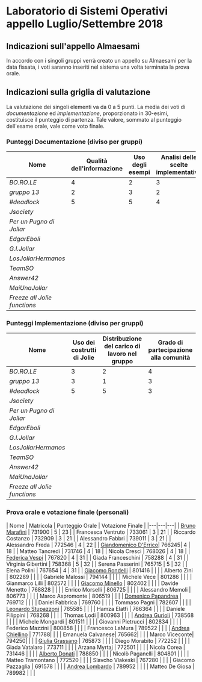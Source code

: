 # Laboratorio di Sistemi Operativi appello Luglio/Settembre 2018

## Indicazioni sull'appello Almaesami
In accordo con i singoli gruppi verrà creato un appello su Almaesami per la data fissata, i voti saranno inseriti nel sistema una volta terminata la prova orale.

## Indicazioni sulla griglia di valutazione
La valutazione dei singoli elementi va da 0 a 5 punti. La media dei voti di *documentazione* ed *implementazione*, proporzionato in 30-esimi, costituisce il punteggio di partenza. Tale valore, sommato al punteggio dell'esame orale, vale come voto finale.

### Punteggi Documentazione (diviso per gruppi)
| Nome | Qualità dell'informazione | Uso degli esempi | Analisi delle scelte implementative |
|---|---|---|---|
| *BO.RO.LE* | 4 | 2 | 3 |
| *gruppo 13* | 2 | 3 | 2 |
| *#deadlock* | 5 | 5 | 4 |
| *Jsociety* |  |  |  |
| *Per un Pugno di Jollar* |  |  |  |
| *EdgarEboli* |  |  |  |
| *G.I.Jollar* |  |  |  |
| *LosJollarHermanos* |  |  |  |
| *TeamSO* |  |  |  |
| *Answer42* |  |  |  |
| *MaiUnaJollar* |  |  |  |
| *Freeze all Jolie functions* |  |  |  |

### Punteggi Implementazione (diviso per gruppi)
| Nome | Uso dei costrutti di Jolie | Distribuzione del carico di lavoro nel gruppo | Grado di partecipazione alla comunità |
|---|---|---|---|
| *BO.RO.LE* | 3 | 2 | 4 |
| *gruppo 13* | 3 | 1 | 3 |
| *#deadlock* | 5 | 5 | 3 |
| *Jsociety* |  |  |  |
| *Per un Pugno di Jollar* |  |  |  |
| *EdgarEboli* |  |  |  |
| *G.I.Jollar* |  |  |  |
| *LosJollarHermanos* |  |  |  |
| *TeamSO* |  |  |  |
| *Answer42* |  |  |  |
| *MaiUnaJollar* |  |  |  |
| *Freeze all Jolie functions* |  |  |  |


### Prova orale e votazione finale (personali)
| Nome | Matricola | Punteggio Orale | Votazione Finale |
|---|---|---|
| [Bruno Marafini](mailto:bruno.marafini@studio.unibo.it) |  731900 | 5 | 23 |
| Francesca Ventruto | 733061 | 3 | 21 |
| Riccardo Costanzo | 732909 | 3 | 21 |
| Alessandro Fabbri | 739011 | 3 | 21 |
| Alessandro Freda | 772546 | 4 | 22 |
| [Giandomenico D'Errico](mailto:giandomenico.derrico@studio.unibo.it)| 766245| 4 | 18 |
| Matteo Tancredi | 731746 | 4 | 18 |
| Nicola Cresci | 768026 | 4 | 18 |
| [Federica Vespi](mailto:federica.vespi@studio.unibo.it) |  767820 | 4 | 31 |
| Giada Franceschini | 758288 | 4 | 31 |
| Virginia Gibertini | 758368 | 5 | 32 |
| Serena Passerini | 765715 | 5 | 32 |
| Elena Polini | 767654 | 4 | 31 |
| [Giacomo Rondelli](mailto:giacomo.rondelli2@studio.unibo.it) |  801416 |  | |
| Alberto Zini | 802289 | | |
| Gabriele Malossi | 794144 | | |
| Michele Vece | 801286 | | |
| Gianmarco Lilli | 802572 | | |
| [Giacomo Minello](mailto:mailto:giacomo.minello@studio.unibo.it) |  802402 | | |
| Davide Menetto | 768828 | | |
| Enrico Morselli | 806725 | | |
| Alessandro Memoli | 806773 | | |
| Marco Aspromonte | 806519 | | | 
| [Domenico Papandrea](mailto:domenico.papandrea@studio.unibo.it) | 769712 | | |
| Daniel Fabbrica | 769760 | | |
| Tommaso Pagni | 782607 | | |
| [Leonardo Stupazzoni](mailto:leonardo.stupazzoni@studio.unibo.it) |  765585 |  | |
| Hamza Elatfi | 766364 |  | |
| Daniele Filippini | 768268 |  | |
| Thomas Lodi | 800963 | | |
| [Andrea Gurioli](mailto:andrea.gurioli2@studio.unibo.it) | 738568 | | |
| Michele Mongardi  | 801511 | | |
| Giovanni Pietrucci  | 802834 | | |
| Federico Mazzini  | 800858 | | |
| Francesco LaMura | 789522 | | |
| [Andrea Chiellino](mailto:andrea.chiellino@studio.unibo.it) | 771788|  | |
| Emanuela Calvanese| 765662|  | |
| Marco Viceconte| 794250| | |
| [Giulia Grassano](mailto:giulia.grassano@studio.unibo.it) |  765873 |  | | 
| Diego Morabito | 772252 |  | |
| Giada Vatalaro | 773711 |  | |
| Arzana Myrtaj | 772501 |  | |
| Nicola Corea | 731446 |  | |
| [Alberto Donati](mailto:alberto.donati6@studio.unibo.it) | 788850 | | | 
| Nicolò Paganelli | 804801 | | | 
| Matteo Tramontano | 772520 | | | 
| Slavcho Vlakeski | 767280 | | | 
| Giacomo Pazzaglia | 691578 | | | 
| [Andrea Lombardo](mailto:andrea.lombardo7@studio.unibo.it) | 789952 | | | 
| Matteo De Giosa | 789982 | | | 
